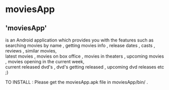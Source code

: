 moviesApp
=========

<html>
<h2>'moviesApp'</h2> is an Android application which provides you with the features such as </br>
 searching movies by name , getting movies info , release dates , casts , reviews , similar movies,</br>  
 latest movies , movies on box office , movies in theaters , upcoming movies , movies opening in the current week,</br>
 current released dvd's , dvd's getting released , upcoming dvd releases etc ;)</br>
 
 TO INSTALL : Please get the moviesApp.apk file in moviesApp/bin/ . 
 </html>
